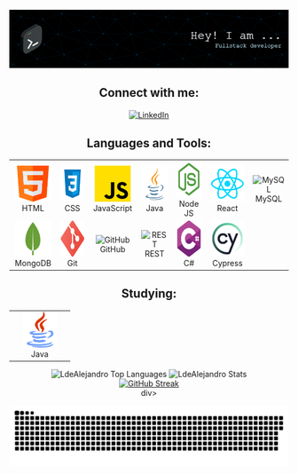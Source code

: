 ![Header](./imgs/github-header-image.png)

<h2 align="center">Connect with me:</h2>
<p align="center">
  <a href="https://www.linkedin.com/in/alejandro-amoroso/" target="_blank">
    <img align="center" src="https://raw.githubusercontent.com/rahuldkjain/github-profile-readme-generator/master/src/images/icons/Social/linked-in-alt.svg" alt="LinkedIn" height="30" width="40" />
  </a>
</p>

<h2 align="center">Languages and Tools:</h2>
<table align="center">
  <tr>
    <td align="center" width="96">
      <img src="/imgs/html5.png" alt="HTML" width="65" height="65"/><br />HTML
    </td>
    <td align="center" width="96">
      <img src="/imgs/css.svg" alt="CSS" width="65" height="65"/><br />CSS
    </td>
    <td align="center" width="96">
      <img src="/imgs/js.png" alt="JavaScript" width="65" height="65"/><br />JavaScript
    </td>
    <td align="center" width="96">
      <img src="/imgs/java.svg" alt="Java" width="65" height="65"/><br />Java
    </td>
    <td align="center" width="96">
      <img src="/imgs/nodejsalt.svg" alt="Node JS" width="65" height="65"/><br />Node JS
    </td>
    <td align="center" width="96">
      <img src="/imgs/react.svg" alt="React" width="65" height="65"/><br />React
    </td>
    <td align="center" width="96">
      <img src="https://techstack-generator.vercel.app/mysql-icon.svg" alt="MySQL" width="65" height="65"/><br />MySQL
    </td>
  </tr>
  <tr>
    <td align="center" width="96">
      <img src="/imgs/mongo.png" alt="MongoDB" width="65" height="65"/><br />MongoDB
    </td>
    <td align="center" width="96">
      <img src="/imgs/git.png" alt="Git" width="65" height="65"/><br />Git
    </td>
    <td align="center" width="96">
      <img src="https://techstack-generator.vercel.app/github-icon.svg" alt="GitHub" width="65" height="65"/><br />GitHub
    </td>
    <td align="center" width="96">
      <img src="https://techstack-generator.vercel.app/restapi-icon.svg" alt="REST" width="65" height="65"/><br />REST
    </td>
    <td align="center" width="96">
      <img src="/imgs/csharp.png" alt="C#" width="65" height="65"/><br />C#
    </td>
    <td align="center" width="96">
      <img src="/imgs/cypress.webp" alt="Cypress" width="65" height="65"/><br />Cypress
    </td>
  </tr>
</table>

<h2 align="center">Studying:</h2>
<table align="center">
  <tr>
    <td align="center" width="96">
      <img src="/imgs/java.png" alt="Java" width="65" height="65" /><br />Java
    </td>
  </tr>
</table>

<div align="center">
  <picture>
    <source media="(prefers-color-scheme: dark)" srcset="https://github-readme-stats.vercel.app/api/top-langs?username=LdeAlejandro&show_icons=true&theme=tokyonight&locale=en&layout=compact" />
    <img src="https://github-readme-stats.vercel.app/api/top-langs?username=LdeAlejandro&show_icons=true&theme=tokyonight-duo&locale=en&layout=compact" alt="LdeAlejandro Top Languages" style="height: 200px;" />
  </picture>
  
  <picture>
    <source media="(prefers-color-scheme: dark)" srcset="https://github-readme-stats.vercel.app/api?username=LdeAlejandro&show_icons=true&theme=tokyonight&locale=en" />
    <img src="https://github-readme-stats.vercel.app/api?username=LdeAlejandro&show_icons=true&theme=tokyonight-duo&locale=en" alt="LdeAlejandro Stats" style="height: 200px;" />
  </picture>
<div>
  <a href="https://git.io/streak-stats">
    <img src="https://github-readme-streak-stats.herokuapp.com?user=LdeAlejandro&theme=tokyonight" alt="GitHub Streak" />
  </a>
</div>div>
</div>

![snake gif](https://github.com/LdeAlejandro/LdeAlejandro/blob/output/github-snake-dark.svg)
